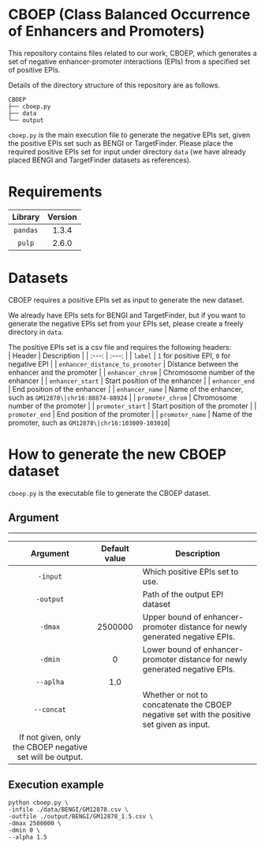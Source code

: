# CBOEP (Class Balanced Occurrence of Enhancers and Promoters)

This repository contains files related to our work, CBOEP, which generates a set of negative enhancer-promoter interactions (EPIs) from 
a specified set of positive EPIs. 

Details of the directory structure of this repository are as follows.

```
CBOEP
├── cboep.py
├── data
└── output
```
`cboep.py` is the main execution file to generate the negative EPIs set, given the positive EPIs set such as BENGI or TargetFinder.
Please place the required positive EPIs set for input under directory `data` (we have already placed BENGI and TargetFinder datasets as references).

# Requirements

| Library | Version |
| :---: | :---: |
| ```pandas``` | 1.3.4 |
| ```pulp``` | 2.6.0 |

# Datasets
CBOEP requires a positive EPIs set as input to generate the new dataset.

We already have EPIs sets for BENGI and TargetFinder,
but if you want to generate the negative EPIs set from your EPIs set,
please create a freely directory in ```data```.

The positive EPIs set is a csv file and requires the following headers:  
| Header | Description |
| :---: | :---: |
| ```label``` | ```1``` for positive EPI, ```0``` for negative EPI |
| ```enhancer_distance_to_promoter``` | Distance between the enhancer and the promoter |
| ```enhancer_chrom``` | Chromosome number of the enhancer |
| ```enhancer_start``` | Start position of the enhancer |
| ```enhancer_end``` | End position of the enhancer |
| ```enhancer_name``` | Name of the enhancer, such as `GM12878\|chr16:88874-88924` |
| ```promoter_chrom``` | Chromosome number of the promoter |
| ```promoter_start``` | Start position of the promoter |
| ```promoter_end``` | End position of the promoter |
| ```promoter_name``` | Name of the promoter, such as `GM12878\|chr16:103009-103010`|

# How to generate the new CBOEP dataset
`cboep.py` is the executable file to generate the CBOEP dataset. 

## Argument
---

| Argument | Default value | Description |
| :---: | :---: | ---- |
| ```-input``` ||Which positive EPIs set to use.|
| ```-output``` ||Path of the output EPI dataset|
| ```-dmax``` |2500000|Upper bound of enhancer-promoter distance for newly generated negative EPIs.|
| ```-dmin``` |0|Lower bound of enhancer-promoter distance for newly generated negative EPIs.|
| ```--aplha``` |1.0||
| ```--concat``` ||Whether or not to concatenate the CBOEP negative set with the positive set given as input.
If not given, only the CBOEP negative set will be output.|



## Execution example
```  
python cboep.py \
-infile ./data/BENGI/GM12878.csv \
-outfile ./output/BENGI/GM12878_1.5.csv \
-dmax 2500000 \
-dmin 0 \
--alpha 1.5
```









